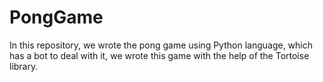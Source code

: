 # PongGame
In this repository, we wrote the pong game using Python language, which has a bot to deal with it, we wrote this game with the help of the Tortoise library.
